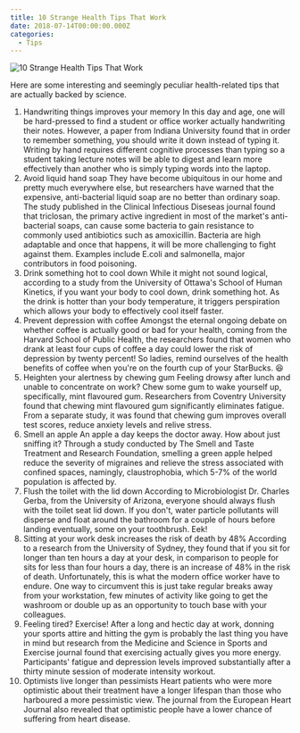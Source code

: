```yaml
---
title: 10 Strange Health Tips That Work
date: 2018-07-14T00:00:00.000Z
categories:
  - Tips
---
```

![10 Strange Health Tips That Work](/img/horizon.jpeg)

Here are some interesting and seemingly peculiar health-related tips that are actually backed by science.

1. Handwriting things improves your memory
   In this day and age, one will be hard-pressed to find a student or office worker actually handwriting their notes. However, a paper from Indiana University found that in order to remember something, you should write it down instead of typing it.
   Writing by hand requires different cognitive processes than typing so a student taking lecture notes will be able to digest and learn more effectively than another who is simply typing words into the laptop.
2. Avoid liquid hand soap
   They have become ubiquitous in our home and pretty much everywhere else, but researchers have warned that the expensive, anti-bacterial liquid soap are no better than ordinary soap.
   The study published in the Clinical Infectious Diseseas journal found that triclosan, the primary active ingredient in most of the market's anti-bacterial soaps, can cause some bacteria to gain resistance to commonly used antibiotics such as amoxicillin. Bacteria are high adaptable and once that happens, it will be more challenging to fight against them. Examples include E.coli and salmonella, major contributors in food poisoning.	
3. Drink something hot to cool down
   While it might not sound logical, according to a study from the University of Ottawa's School of Human Kinetics, if you want your body to cool down, drink something hot. As the drink is hotter than your body temperature, it triggers perspiration which allows your body to effectively cool itself faster.
4. Prevent depression with coffee
   Amongst the eternal ongoing debate on whether coffee is actually good or bad for your health, coming from the Harvard School of Public Health, the researchers found that women who drank at least four cups of coffee a day could lower the risk of depression by twenty percent! 
   So ladies, remind ourselves of the health benefits of coffee when you're on the fourth cup of your StarBucks. &#128518;
5. Heighten your alertness by chewing gum
   Feeling drowsy after lunch and unable to concentrate on work? Chew some gum to wake yourself up, specifically, mint flavoured gum. Researchers from Coventry University found that chewing mint flavoured gum significantly eliminates fatigue. From a separate study, it was found that chewing gum improves overall test scores, reduce anxiety levels and relive stress.
6. Smell an apple
   An apple a day keeps the doctor away. How about just sniffing it?
   Through a study conducted by The Smell and Taste Treatment and Research Foundation, smelling a green apple helped reduce the severity of migraines and relieve the stress associated with confined spaces, namingly, claustrophobia, which 5-7% of the world population is affected by.
7. Flush the toilet with the lid down
   According to Microbiologist Dr. Charles Gerba, from the University of Arizona, everyone should always flush with the toilet seat lid down. If you don't, water particle pollutants will disperse and float around the bathroom for a couple of hours before landing eventually, some on your toothbrush. Eek!
8. Sitting at your work desk increases the risk of death by 48%
   According to a research from the University of Sydney, they found that if you sit for longer than ten hours a day at your desk, in comparison to people for sits for less than four hours a day, there is an increase of 48% in the risk of death.
   Unfortunately, this is what the modern office worker have to endure. One way to circumvent this is just take regular breaks away from your workstation, few minutes of activity like going to get the washroom or double up as an opportunity to touch base with your colleagues.
9. Feeling tired? Exercise!
   After a long and hectic day at work, donning your sports attire and hitting the gym is probably the last thing you have in mind but research from the Medicine and Science in Sports and Exercise journal found that exercising actually gives you more energy. Participants' fatigue and depression levels improved substantially after a thirty minute session of moderate intensity workout.
10. Optimists live longer than pessimists 
    Heart patients who were more optimistic about their treatment have a longer lifespan than those who harboured a more pessimistic view. The journal from the European Heart Journal also revealed that optimistic people have a lower chance of suffering from heart disease.
